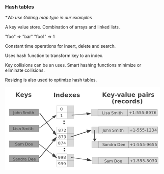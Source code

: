 ### Hash tables

**We use Golang map type in our examples*

A key value store. Combination of arrays and linked lists.


"foo" => "bar"
"foo1" => 1

Constant time operations for insert, delete and search.

Uses hash function to transform key to an index.

Key collisions can be an uses. Smart hashing functions minimize or eliminate collisions. 

Resizing is also used to optimize hash tables.

![hash table](../images/hash-table.png)
